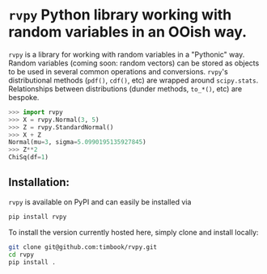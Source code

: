# `rvpy` Python library working with random variables in an OOish way.

`rvpy` is a library for working with random variables in a "Pythonic" way.
Random variables (coming soon: random vectors) can be stored as objects to be
used in several common operations and conversions. `rvpy`'s distributional
methods (`pdf()`, `cdf()`, etc) are wrapped around `scipy.stats`. Relationships
between distributions (dunder methods, `to_*()`, etc) are bespoke.

```python
>>> import rvpy
>>> X = rvpy.Normal(3, 5)
>>> Z = rvpy.StandardNormal()
>>> X + Z
Normal(mu=3, sigma=5.0990195135927845)
>>> Z**2
ChiSq(df=1)
```

## Installation:
`rvpy` is available on PyPI and can easily be installed via

```bash
pip install rvpy
```
To install the version currently hosted here, simply clone and install locally:

```bash
git clone git@github.com:timbook/rvpy.git
cd rvpy
pip install .
```
